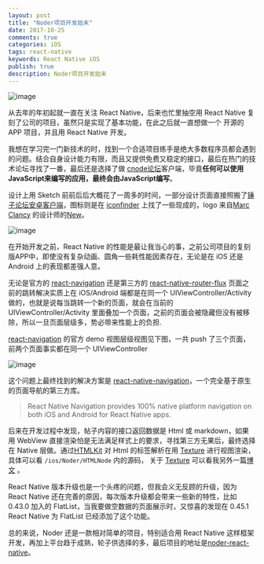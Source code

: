 ```yaml
---
layout: post
title: "Noder项目开发始末"
date: 2017-10-25
comments: true
categories: iOS
tags: react-native
keywords: React Native iOS
publish: true
description: Noder项目开发始末
---
```


![image](http://lc.yardwill.top/Noder1.png)



从去年的年初起就一直在关注 React Native，后来也忙里抽空用 React Native 复刻了公司的项目，虽然只是实现了基本功能，在此之后就一直想做一个 开源的APP 项目，并且用 React Native 开发。

我想在学习完一门新技术的时，找到一个合适项目练手是绝大多数程序员都会遇到的问题。结合自身设计能力有限，而且又提供免费又稳定的接口，最后在热门的技术论坛寻找了一番，最后还是选择了做 [cnode论坛](https://cnodejs.org/)客户端，毕竟**任何可以使用JavaScript来编写的应用，最终会由JavaScript编写**。

设计上用 Sketch 前前后后大概花了一周多的时间，一部分设计页面直接照搬了[锤子论坛安卓客户端](http://www.smartisan.com/apps/bbs)，图标则是在 [iconfinder](https://www.iconfinder.com/) 上找了一些现成的，logo 来自[Marc Clancy](https://dribbble.com/powdah) 的设计师的[New](https://dribbble.com/shots/1463325-New)。

![image](http://lc.yardwill.top/Noder3.png)

在开始开发之前，React Native 的性能是最让我当心的事，之前公司项目的复刻版APP中，即使没有复杂动画、圆角一些耗性能因素存在，无论是在 iOS 还是 Android 上的表现都差强人意。

无论是官方的  [react-navigation](https://github.com/react-community/react-navigation) 还是第三方的 [react-native-router-flux](https://github.com/aksonov/react-native-router-flux) 页面之前的跳转解决实质上在 iOS/Android 端都是在同一个 UIViewController/Activity 做的，也就是说每当跳转一个新的页面，就会在当前的 UIViewController/Activity 里面叠加一个页面，之前的页面会被隐藏但没有被移除，所以一旦页面层级多，势必带来性能上的负担.

 [react-navigation](https://github.com/react-community/react-navigation) 的官方 demo 视图层级视图见下图，一共 push 了三个页面，前两个页面事实都在同一个 UIViewController 

![image](http://lc.yardwill.top/Noder2.jpg)



这个问题上最终找到的解决方案是 [react-native-navigation](https://github.com/wix/react-native-navigation)，一个完全基于原生的页面导航的第三方库。

>React Native Navigation provides 100% native platform navigation on both iOS and Android for React Native apps. 



后来在开发过程中发现，帖子内容的接口返回数据是 Html 或 markdown，如果用 WebView 直接渲染怕是无法满足样式上的要求，寻找第三方无果后，最终选择在 Native 层做。通过[HTMLKit](https://github.com/iabudiab/HTMLKit) 对 Html 的标签解析在用 [Texture](https://github.com/TextureGroup/Texture) 进行视图渲染，具体可以看 `/ios/Noder/HTMLNode` 内的源码， 关于  [Texture](https://github.com/TextureGroup/Texture) 可以看我另外一篇[博文](https://bawn.github.io/2016/12/AsyncDisplayKit/) 。

React Native 版本升级也是一个头疼的问题，但我会义无反顾的升级，因为 React Native 还在完善的原因，每次版本升级都会带来一些新的特性，比如 0.43.0 加入的 FlatList，当我要做空数据的页面展示时，又惊喜的发现在  0.45.1 React Native 为 FlatList 已经添加了这个功能。

总的来说，Noder 还是一款相对简单的项目，特别适合用 React Native 这样框架开发，再加上平台趋于成熟，轮子供选择的多，最后项目的地址是[noder-react-native](https://github.com/bawn/noder-react-native)。